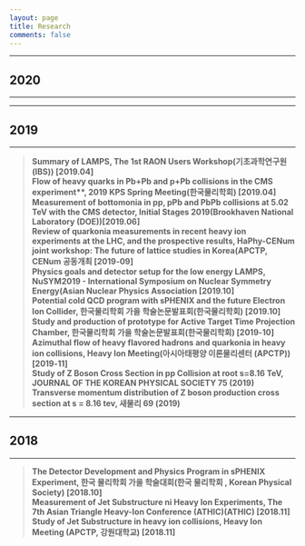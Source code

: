 ```yaml
---
layout: page
title: Research
comments: false
---
```

* * *
## 2020
* * *

* * *
## 2019
* * *
> <strong>Summary of LAMPS, The 1st RAON Users Workshop(기초과학연구원 (IBS)) [2019.04]   
> <strong>Flow of heavy quarks in Pb+Pb and p+Pb collisions in the CMS experiment**, 2019 KPS Spring Meeting(한국물리학회) [2019.04]   
> **Measurement of bottomonia in pp, pPb and PbPb collisions at 5.02 TeV with the CMS detector**, Initial Stages 2019(Brookhaven National Laboratory (DOE))[2019.06]   
> **Review of quarkonia measurements in recent heavy ion experiments at the LHC, and the prospective results**, HaPhy-CENum joint workshop: The future of lattice studies in Korea(APCTP, CENum 공동개최 [2019-09]   
> **Physics goals and detector setup for the low energy LAMPS**, NuSYM2019 - International Symposium on Nuclear Symmetry Energy(Asian Nuclear Physics Association [2019.10]   
> **Potential cold QCD program with sPHENIX and the future Electron Ion Collider**, 한국물리학회 가을 학술논문발표회(한국물리학회) [2019.10]   
> **Study and production of prototype for Active Target Time Projection Chamber**, 한국물리학회 가을 학술논문발표회(한국물리학회) [2019-10]   
> **Azimuthal flow of heavy flavored hadrons and quarkonia in heavy ion collisions**, Heavy Ion Meeting(아시아태평양 이론물리센터 (APCTP)) [2019-11]   
> **Study of Z Boson Cross Section in pp Collision at root s=8.16 TeV**, JOURNAL OF THE KOREAN PHYSICAL SOCIETY 75 (2019)   
> **Transverse momentum distribution of Z boson production cross section at s = 8.16 tev**, 새물리 69 (2019)   


* * *
## 2018
* * *
> **The Detector Development and Physics Program in sPHENIX Experiment**, 한국 물리학회 가을 학술대회(한국 물리학회 , Korean Physical Society) [2018.10]   
> **Measurement of Jet Substructure ni Heavy Ion Experiments**, The 7th Asian Triangle Heavy-Ion Conference (ATHIC)(ATHIC) [2018.11]   
> **Study of Jet Substructure in heavy ion collisions**, Heavy Ion Meeting (APCTP, 강원대학교) [2018.11]   

